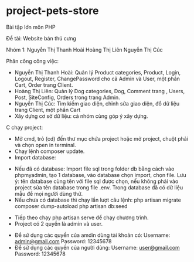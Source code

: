 # project-pets-store
Bài tập lớn môn PHP

Đề tài: Website bán thú cưng

Nhóm 1:
Nguyễn Thị Thanh Hoài
Hoàng Thị Liên
Nguyễn Thị Cúc

Phân công công việc:
- Nguyễn Thị Thanh Hoài: Quản lý Product categories, Product, Login, Logout, Register, ChangePassword cho cả Admin và User, một phần Cart, Order trang Client.
- Hoàng Thị Liên: Quản lý Dog categories, Dog, Comment trang , Users, Post, SiteConfig, Orders trong trang Admin.
- Nguyễn Thị Cúc: Tìm kiếm giao diện, chỉnh sửa giao diện, đổ dữ liệu trang Client, một phần Cart
- Xây dựng cơ sở dữ liệu: cả nhóm cùng góp ý xây dựng.

C chạy project:
- Mở cmd, trỏ (cd) đến thư mục chứa project hoặc mở project, chuột phải và chọn open in terminal.
- Chạy lệnh composer update.
- Import database:
+ Nếu đã có database: Import file sql trong folder db bằng cách vào phpmyadmin, tạo 1 database, vào database chọn import, chọn file. Lưu ý: tên database cùng tên với file sql được chọn, nếu không phải vào project sửa tên database trong file .env. Trong database đã có dữ liệu mẫu để mọi người dùng thử.
+ Nếu chưa có database thì chạy lần lượt câu lệnh: 
	php artisan migrate
	composer dump-autoload
	php artisan db:seed
- Tiếp theo chạy php artisan serve để chạy chương trình.
- Project có 2 quyền là admin và user. 
+ Để sử dụng các quyền của amdin dùng tài khoản có:
	Username: admin@gmail.com
	Password: 12345678
+ Để sử dụng các quyền của người dùng:
	Username: user@gmail.com
	Password: 12345678